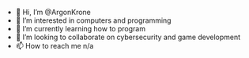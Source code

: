 - 👋 Hi, I’m @ArgonKrone
- 👀 I’m interested in computers and programming
- 🌱 I’m currently learning how to program
- 💞️ I’m looking to collaborate on cybersecurity and game development
- 📫 How to reach me n/a

<!---
ArgonKrone/ArgonKrone is a ✨ special ✨ repository because its `README.md` (this file) appears on your GitHub profile.
You can click the Preview link to take a look at your changes.
--->
